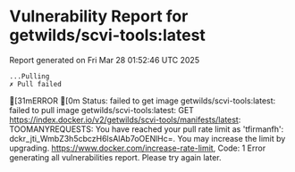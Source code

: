 # Vulnerability Report for getwilds/scvi-tools:latest

Report generated on Fri Mar 28 01:52:46 UTC 2025

    ...Pulling
    ✗ Pull failed
[31mERROR  [0m Status: failed to get image getwilds/scvi-tools:latest: failed to pull image getwilds/scvi-tools:latest: GET https://index.docker.io/v2/getwilds/scvi-tools/manifests/latest: TOOMANYREQUESTS: You have reached your pull rate limit as 'tfirmanfh': dckr_jti_WmbZ3h5cbczH6lsAlAb7oOENlHc=. You may increase the limit by upgrading. https://www.docker.com/increase-rate-limit, Code: 1 
Error generating all vulnerabilities report. Please try again later.
